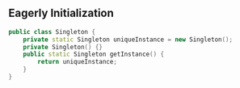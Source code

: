 ## Eagerly Initialization

```c++
public class Singleton {
	private static Singleton uniqueInstance = new Singleton();
	private Singleton() {}
	public static Singleton getInstance() {
		return uniqueInstance;
	}
}
```
